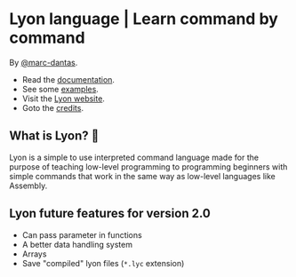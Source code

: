 # Lyon language | Learn command by command
By [@marc-dantas](https://github.com/marc-dantas).

- Read the [documentation](./markdown_docs/index.md).
- See some [examples](./markdown_docs/examples.md).
- Visit the [Lyon website](https://marc-dantas.github.io/lyon).
- Goto the [credits](./CREDITS.md).


## What is Lyon? 🤔
Lyon is a simple to use interpreted command language made for the purpose of teaching low-level programming to programming beginners with simple commands that work in the same way as low-level languages like Assembly.

## Lyon future features for version 2.0
- Can pass parameter in functions
- A better data handling system
- Arrays
- Save "compiled" lyon files (`*.lyc` extension)

